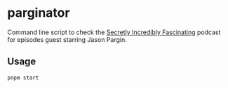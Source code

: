 # parginator

Command line script to check the [Secretly Incredibly Fascinating](https://maximumfun.org/podcasts/secretly-incredibly-fascinating/) podcast for episodes guest starring Jason Pargin.

## Usage

```shell
pnpm start
```
